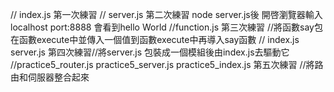 // index.js 第一次練習
// server.js 第二次練習 node server.js後 開啓瀏覽器輸入localhost port:8888 會看到hello World
//function.js 第三次練習  //將函數say包在函數execute中並傳入一個值到函數execute中再導入say函數
// index.js server.js 第四次練習//將server.js 包裝成一個模組後由index.js去驅動它
//practice5_router.js practice5_server.js practice5_index.js 第五次練習 //將路由和伺服器整合起來
